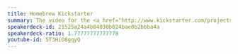 ```yaml
---
title: Homebrew Kickstarter
summary: The video for the <a href="http://www.kickstarter.com/projects/homebrew/brew-test-bot">Homebrew Kickstarter project</a>.
speakerdeck-id: 21525a24a4b84030b024bae0b2bbba4a
speakerdeck-ratio: 1.77777777777778
youtube-id: 5T3HiO8gqyQ
---
```

